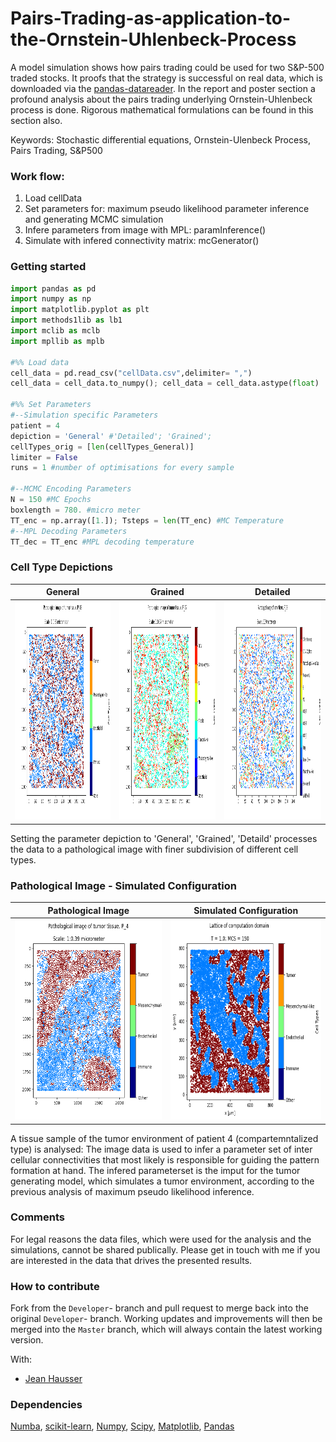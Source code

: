 # Pairs-Trading-as-application-to-the-Ornstein-Uhlenbeck-Process
 A model simulation shows how pairs trading could be used for two S&P-500 traded stocks. It proofs that the strategy is successful on real data, which is downloaded via the
 [pandas-datareader](https://pandas-datareader.readthedocs.io/en/latest/). In the report and poster section a profound analysis about the pairs trading underlying Ornstein-Uhlenbeck process is done. Rigorous mathematical formulations can be found in this section also. 
 
 
 Keywords: Stochastic differential equations, Ornstein-Ulenbeck Process, Pairs Trading, S\&P500 

### Work flow: 
1.  Load cellData 
2.  Set parameters for: maximum pseudo likelihood parameter inference and generating MCMC simulation
3.  Infere parameters from image with MPL: paramInference()
4.  Simulate with infered connectivity matrix: mcGenerator()


### Getting started

```python
import pandas as pd
import numpy as np
import matplotlib.pyplot as plt
import methods1lib as lb1
import mclib as mclb
import mpllib as mplb

#%% Load data
cell_data = pd.read_csv("cellData.csv",delimiter= ",")
cell_data = cell_data.to_numpy(); cell_data = cell_data.astype(float) 

#%% Set Parameters
#--Simulation specific Parameters
patient = 4
depiction = 'General' #'Detailed'; 'Grained'; 
cellTypes_orig = [len(cellTypes_General)]
limiter = False
runs = 1 #number of optimisations for every sample

#--MCMC Encoding Parameters
N = 150 #MC Epochs
boxlength = 780. #micro meter
TT_enc = np.array([1.]); Tsteps = len(TT_enc) #MC Temperature
#--MPL Decoding Parameters
TT_dec = TT_enc #MPL decoding temperature
```

### Cell Type Depictions
 
  General | Grained | Detailed  
:-------------------------:|:-------------------------:|:-------------------------:
 <img src="https://github.com/david-alber/Parameter-Learning-In-Tumor-Environments/blob/master/Images/p12ComGeneral.png" width="400" height="350" />  |  <img src="https://github.com/david-alber/Parameter-Learning-In-Tumor-Environments/blob/master/Images/p12ComGrained.png" width="400" height="350" /> |  <img src="https://github.com/david-alber/Parameter-Learning-In-Tumor-Environments/blob/master/Images/p12ComDetailed.png" width="400" height="350" />  
 
Setting the parameter depiction to 'General', 'Grained', 'Detaild' processes the data to a pathological image with finer subdivision of different cell types.

### Pathological Image - Simulated Configuration
 
  Pathological Image |   Simulated Configuration
:-------------------------:|:-------------------------:
 <img src="https://github.com/david-alber/Parameter-Learning-In-Tumor-Environments/blob/master/Images/pathoP4General.png" width="400" height="320" />  |  <img src="https://github.com/david-alber/Parameter-Learning-In-Tumor-Environments/blob/master/Images/configP4General.png" width="400" height="320" />
 
A tissue sample of the tumor environment of patient 4 (compartemntalized type) is analysed: The image data is used to infer a parameter set of inter cellular connectivities that most likely is responsible for guiding the pattern formation at hand. The infered parameterset is the imput for the tumor generating model, which simulates a tumor environment, according to the previous analysis of maximum pseudo likelihood inference.

### Comments
For legal reasons the data files, which were used for the analysis and the simulations, cannot be shared publically. Please get in touch with me if you are interested in the data that drives the presented results.


### How to contribute
Fork from the `Developer`- branch and pull request to merge back into the original `Developer`- branch. 
Working updates and improvements will then be merged into the `Master` branch, which will always contain the latest working version.

With: 
* [Jean Hausser](https://www.scilifelab.se/researchers/jean-hausser/)

### Dependencies
 [Numba](https://numba.pydata.org/), 
 [scikit-learn](https://scikit-learn.org/stable/), 
 [Numpy](https://numpy.org/), 
 [Scipy](https://www.scipy.org/), 
 [Matplotlib](https://matplotlib.org/), 
 [Pandas](https://pandas.pydata.org/)
 
